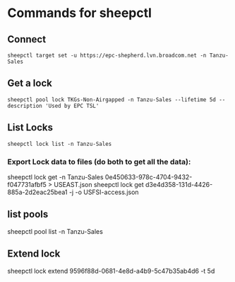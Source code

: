 # Commands for sheepctl


## Connect
```
sheepctl target set -u https://epc-shepherd.lvn.broadcom.net -n Tanzu-Sales
```
## Get a lock
```
sheepctl pool lock TKGs-Non-Airgapped -n Tanzu-Sales --lifetime 5d --description 'Used by EPC TSL'
```

## List Locks
```
sheepctl lock list -n Tanzu-Sales
```
### Export Lock data to files (do both to get all the data):
sheepctl lock get -n Tanzu-Sales 0e450633-978c-4704-9432-f047731afbf5 > USEAST.json
sheepctl lock get d3e4d358-131d-4426-885a-2d2eac25bea1 -j -o USFSI-access.json


## list pools
sheepctl pool list -n Tanzu-Sales

## Extend lock

sheepctl lock extend 9596f88d-0681-4e8d-a4b9-5c47b35ab4d6 -t 5d
